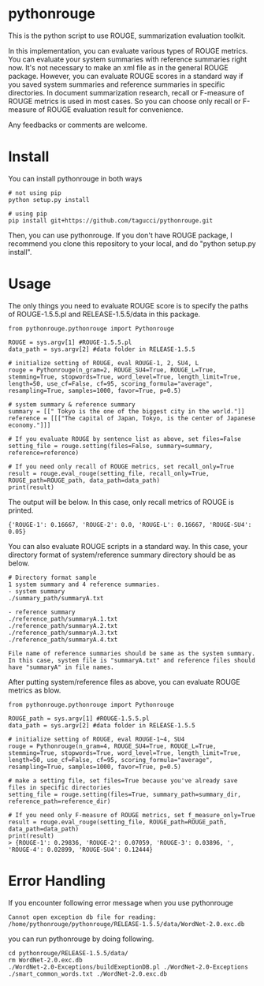# pythonrouge
This is the python script to use ROUGE, summarization evaluation toolkit.

In this implementation, you can evaluate various types of ROUGE metrics. You can evaluate your system summaries with reference summaries right now. It's not necessary to make an xml file as in the general ROUGE package. However, you can evaluate ROUGE scores in a standard way if you saved system summaries and reference summaries in specific directories. In document summarization research, recall or F-measure of ROUGE metrics is used in most cases. So you can choose only recall or F-measure of ROUGE evaluation result for convenience.

Any feedbacks or comments are welcome.

# Install
You can install pythonrouge in both ways

```
# not using pip
python setup.py install

# using pip
pip install git+https://github.com/tagucci/pythonrouge.git
```
Then, you can use pythonrouge. If you don't have ROUGE package, I recommend you clone this repository to your local, and do "python setup.py install".

# Usage

The only things you need to evaluate ROUGE score is to specify the paths of ROUGE-1.5.5.pl and RELEASE-1.5.5/data in this package.

```
from pythonrouge.pythonrouge import Pythonrouge

ROUGE = sys.argv[1] #ROUGE-1.5.5.pl
data_path = sys.argv[2] #data folder in RELEASE-1.5.5

# initialize setting of ROUGE, eval ROUGE-1, 2, SU4, L
rouge = Pythonrouge(n_gram=2, ROUGE_SU4=True, ROUGE_L=True, stemming=True, stopwords=True, word_level=True, length_limit=True, length=50, use_cf=False, cf=95, scoring_formula="average", resampling=True, samples=1000, favor=True, p=0.5)

# system summary & reference summary
summary = [[" Tokyo is the one of the biggest city in the world."]]
reference = [[["The capital of Japan, Tokyo, is the center of Japanese economy."]]]

# If you evaluate ROUGE by sentence list as above, set files=False
setting_file = rouge.setting(files=False, summary=summary, reference=reference)

# If you need only recall of ROUGE metrics, set recall_only=True
result = rouge.eval_rouge(setting_file, recall_only=True, ROUGE_path=ROUGE_path, data_path=data_path)
print(result)
```

The output will be below. In this case, only recall metrics of ROUGE is printed.

```
{'ROUGE-1': 0.16667, 'ROUGE-2': 0.0, 'ROUGE-L': 0.16667, 'ROUGE-SU4': 0.05}
```

You can also evaluate ROUGE scripts in a standard way.
In this case, your directory format of system/reference summary directory should be as below.

```
# Directory format sample
1 system summary and 4 reference summaries.
- system summary
./summary_path/summaryA.txt

- reference summary
./reference_path/summaryA.1.txt
./reference_path/summaryA.2.txt
./reference_path/summaryA.3.txt
./reference_path/summaryA.4.txt

File name of reference summaries should be same as the system summary.
In this case, system file is "summaryA.txt" and reference files should have "summaryA" in file names.
```

After putting system/reference files as above, you can evaluate ROUGE metrics as blow.

```
from pythonrouge.pythonrouge import Pythonrouge

ROUGE_path = sys.argv[1] #ROUGE-1.5.5.pl
data_path = sys.argv[2] #data folder in RELEASE-1.5.5

# initialize setting of ROUGE, eval ROUGE-1~4, SU4
rouge = Pythonrouge(n_gram=4, ROUGE_SU4=True, ROUGE_L=True, stemming=True, stopwords=True, word_level=True, length_limit=True, length=50, use_cf=False, cf=95, scoring_formula="average", resampling=True, samples=1000, favor=True, p=0.5)

# make a setting file, set files=True because you've already save files in specific directories
setting_file = rouge.setting(files=True, summary_path=summary_dir, reference_path=reference_dir)

# If you need only F-measure of ROUGE metrics, set f_measure_only=True
result = rouge.eval_rouge(setting_file, ROUGE_path=ROUGE_path, data_path=data_path)
print(result)
> {ROUGE-1': 0.29836, 'ROUGE-2': 0.07059, 'ROUGE-3': 0.03896, ', 'ROUGE-4': 0.02899, 'ROUGE-SU4': 0.12444}
```



# Error Handling
If you encounter following error message when you use pythonrouge

```
Cannot open exception db file for reading: /home/pythonrouge/pythonrouge/RELEASE-1.5.5/data/WordNet-2.0.exc.db
```

you can run pythonrouge by doing following.

```
cd pythonrouge/RELEASE-1.5.5/data/
rm WordNet-2.0.exc.db
./WordNet-2.0-Exceptions/buildExeptionDB.pl ./WordNet-2.0-Exceptions ./smart_common_words.txt ./WordNet-2.0.exc.db
```
